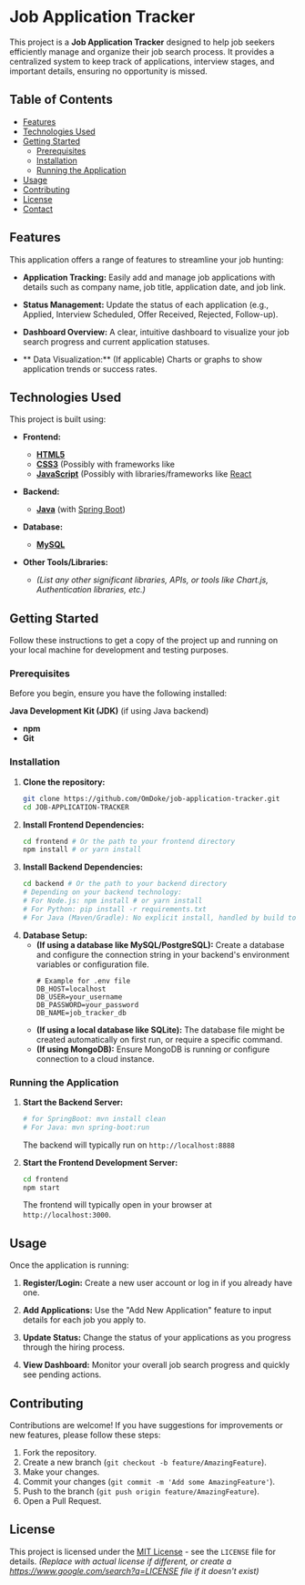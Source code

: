 # Job Application Tracker

This project is a **Job Application Tracker** designed to help job seekers efficiently manage and organize their job search process. It provides a centralized system to keep track of applications, interview stages, and important details, ensuring no opportunity is missed.

## Table of Contents

  - [Features](#features)
  - [Technologies Used](#technologies-used)
  - [Getting Started](#getting-started)
      - [Prerequisites](#prerequisites)
      - [Installation](#installation)
      - [Running the Application](#running-the-application)
  - [Usage](#usage)
  - [Contributing](#contributing)
  - [License](#license)
  - [Contact](#contact)

## Features

This application offers a range of features to streamline your job hunting:

  * **Application Tracking:** Easily add and manage job applications with details such as company name, job title, application date, and job link.
  * **Status Management:** Update the status of each application (e.g., Applied, Interview Scheduled, Offer Received, Rejected, Follow-up).
  
  * **Dashboard Overview:** A clear, intuitive dashboard to visualize your job search progress and current application statuses.

  * ** Data Visualization:** (If applicable) Charts or graphs to show application trends or success rates.

## Technologies Used

This project is built using:

  * **Frontend:**
      * [**HTML5**](https://developer.mozilla.org/en-US/docs/Web/HTML)
      * [**CSS3**](https://developer.mozilla.org/en-US/docs/Web/CSS) (Possibly with frameworks like 
      * [**JavaScript**](https://developer.mozilla.org/en-US/docs/Web/JavaScript) (Possibly with libraries/frameworks like [React](https://react.dev/)
  * **Backend:**
     
      * [**Java**](https://www.java.com/) (with [Spring Boot](https://spring.io/projects/spring-boot))
     
  * **Database:**
      * [**MySQL**](https://www.mysql.com/)   
     
  * **Other Tools/Libraries:**
      * *(List any other significant libraries, APIs, or tools like Chart.js, Authentication libraries, etc.)*

## Getting Started

Follow these instructions to get a copy of the project up and running on your local machine for development and testing purposes.

### Prerequisites

Before you begin, ensure you have the following installed:

  **Java Development Kit (JDK)** (if using Java backend)
  * **npm** 
  * **Git**


### Installation

1.  **Clone the repository:**
    ```bash
    git clone https://github.com/OmDoke/job-application-tracker.git
    cd JOB-APPLICATION-TRACKER
    ```
2.  **Install Frontend Dependencies:**
    ```bash
    cd frontend # Or the path to your frontend directory
    npm install # or yarn install
    ```
3.  **Install Backend Dependencies:**
    ```bash
    cd backend # Or the path to your backend directory
    # Depending on your backend technology:
    # For Node.js: npm install # or yarn install
    # For Python: pip install -r requirements.txt
    # For Java (Maven/Gradle): No explicit install, handled by build tools
    ```
4.  **Database Setup:**
      * **(If using a database like MySQL/PostgreSQL):** Create a database and configure the connection string in your backend's environment variables or configuration file.
        ```
        # Example for .env file
        DB_HOST=localhost
        DB_USER=your_username
        DB_PASSWORD=your_password
        DB_NAME=job_tracker_db
        ```
      * **(If using a local database like SQLite):** The database file might be created automatically on first run, or require a specific command.
      * **(If using MongoDB):** Ensure MongoDB is running or configure connection to a cloud instance.

### Running the Application

1.  **Start the Backend Server:**

    ```bash
    # for SpringBoot: mvn install clean
    # For Java: mvn spring-boot:run 
    ```

    The backend will typically run on `http://localhost:8888` 

2.  **Start the Frontend Development Server:**

    ```bash
    cd frontend 
    npm start  
    ```

    The frontend will typically open in your browser at `http://localhost:3000`.

## Usage

Once the application is running:

1.  **Register/Login:** Create a new user account or log in if you already have one.
2.  **Add Applications:** Use the "Add New Application" feature to input details for each job you apply to.
3.  **Update Status:** Change the status of your applications as you progress through the hiring process.

4.  **View Dashboard:** Monitor your overall job search progress and quickly see pending actions.



## Contributing

Contributions are welcome\! If you have suggestions for improvements or new features, please follow these steps:

1.  Fork the repository.
2.  Create a new branch (`git checkout -b feature/AmazingFeature`).
3.  Make your changes.
4.  Commit your changes (`git commit -m 'Add some AmazingFeature'`).
5.  Push to the branch (`git push origin feature/AmazingFeature`).
6.  Open a Pull Request.

## License

This project is licensed under the [MIT License](https://www.google.com/search?q=LICENSE) - see the `LICENSE` file for details.
*(Replace with actual license if different, or create a https://www.google.com/search?q=LICENSE file if it doesn't exist)*


